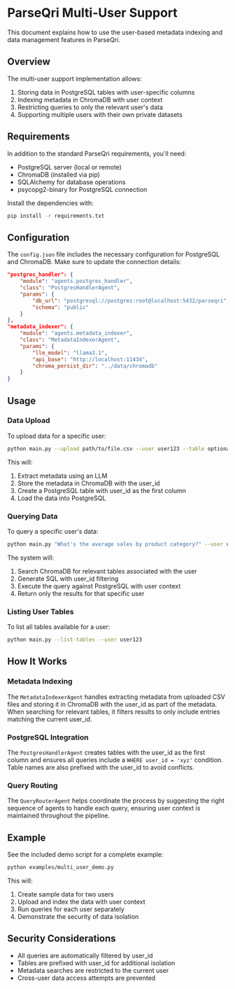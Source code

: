# ParseQri Multi-User Support

This document explains how to use the user-based metadata indexing and data management features in ParseQri.

## Overview

The multi-user support implementation allows:

1. Storing data in PostgreSQL tables with user-specific columns
2. Indexing metadata in ChromaDB with user context
3. Restricting queries to only the relevant user's data
4. Supporting multiple users with their own private datasets

## Requirements

In addition to the standard ParseQri requirements, you'll need:

- PostgreSQL server (local or remote)
- ChromaDB (installed via pip)
- SQLAlchemy for database operations
- psycopg2-binary for PostgreSQL connection

Install the dependencies with:

```bash
pip install -r requirements.txt
```

## Configuration

The `config.json` file includes the necessary configuration for PostgreSQL and ChromaDB. Make sure to update the connection details:

```json
"postgres_handler": {
    "module": "agents.postgres_handler",
    "class": "PostgresHandlerAgent", 
    "params": {
        "db_url": "postgresql://postgres:root@localhost:5432/parseqri",
        "schema": "public"
    }
},
"metadata_indexer": {
    "module": "agents.metadata_indexer",
    "class": "MetadataIndexerAgent",
    "params": {
        "llm_model": "llama3.1",
        "api_base": "http://localhost:11434",
        "chroma_persist_dir": "../data/chromadb"
    }
}
```

## Usage

### Data Upload

To upload data for a specific user:

```bash
python main.py --upload path/to/file.csv --user user123 --table optional_table_name
```

This will:
1. Extract metadata using an LLM
2. Store the metadata in ChromaDB with the user_id
3. Create a PostgreSQL table with user_id as the first column
4. Load the data into PostgreSQL

### Querying Data

To query a specific user's data:

```bash
python main.py "What's the average sales by product category?" --user user123
```

The system will:
1. Search ChromaDB for relevant tables associated with the user
2. Generate SQL with user_id filtering
3. Execute the query against PostgreSQL with user context
4. Return only the results for that specific user

### Listing User Tables

To list all tables available for a user:

```bash
python main.py --list-tables --user user123
```

## How It Works

### Metadata Indexing

The `MetadataIndexerAgent` handles extracting metadata from uploaded CSV files and storing it in ChromaDB with the user_id as part of the metadata. When searching for relevant tables, it filters results to only include entries matching the current user_id.

### PostgreSQL Integration

The `PostgresHandlerAgent` creates tables with the user_id as the first column and ensures all queries include a `WHERE user_id = 'xyz'` condition. Table names are also prefixed with the user_id to avoid conflicts.

### Query Routing

The `QueryRouterAgent` helps coordinate the process by suggesting the right sequence of agents to handle each query, ensuring user context is maintained throughout the pipeline.

## Example

See the included demo script for a complete example:

```bash
python examples/multi_user_demo.py
```

This will:
1. Create sample data for two users
2. Upload and index the data with user context
3. Run queries for each user separately
4. Demonstrate the security of data isolation

## Security Considerations

- All queries are automatically filtered by user_id
- Tables are prefixed with user_id for additional isolation
- Metadata searches are restricted to the current user
- Cross-user data access attempts are prevented 